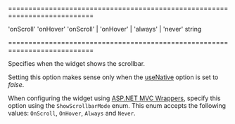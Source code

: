 <!--**
/*-------------------------------------------
    Auto-generated file. Do not modify.
-------------------------------------------

**-->
===========================================================================
<!--default-->'onScroll'<!--/default-->
<!--custom_default_for_desktop-->'onHover'<!--/custom_default_for_desktop-->
<!--acceptValues-->'onScroll' | 'onHover' | 'always' | 'never'<!--/acceptValues-->
<!--type-->string<!--/type-->
===========================================================================

<!--shortDescription-->
Specifies when the widget shows the scrollbar.
<!--/shortDescription-->

<!--fullDescription-->
Setting this option makes sense only when the [useNative]({basewidgetpath}/Configuration/#useNative) option is set to *false*.

When configuring the widget using [ASP.NET MVC Wrappers](/Documentation/Guide/ASP.NET_MVC_Wrappers/Fundamentals/), specify this option using the `ShowScrollbarMode` enum. This enum accepts the following values: `OnScroll`, `OnHover`, `Always` and `Never`.
<!--/fullDescription-->